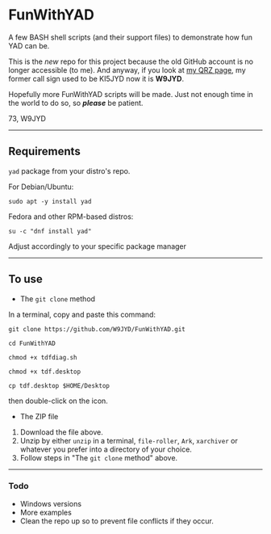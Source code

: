 # FunWithYAD
A few BASH shell scripts (and their support files) to demonstrate how fun YAD can be.

This is the *new* repo for this project because the old GitHub account is no longer accessible (to me). And anyway, if you look at [my QRZ page](https://www.qrz.com/db/W9JYD "QRZ Login Required"), my former call sign used to be KI5JYD now it is **W9JYD**.

Hopefully more FunWithYAD scripts will be made. Just not enough time in the world to do so, so ***please*** be patient.

73,
W9JYD

---

## Requirements

`yad` package from your distro's repo.

For Debian/Ubuntu:

`sudo apt -y install yad`

Fedora and other RPM-based distros:

`su -c "dnf install yad"`

Adjust accordingly to your specific package manager

---

## To use

* The `git clone` method

In a terminal, copy and paste this command:

```
git clone https://github.com/W9JYD/FunWithYAD.git

cd FunWithYAD

chmod +x tdfdiag.sh

chmod +x tdf.desktop

cp tdf.desktop $HOME/Desktop
```

then double-click on the icon.

* The ZIP file

1. Download the file above.
2. Unzip by either `unzip` in a terminal, `file-roller`, `Ark`, `xarchiver` or whatever you prefer into a directory of your choice.
3. Follow steps in "The `git clone` method" above.

---

### Todo

* Windows versions
* More examples
* Clean the repo up so to prevent file conflicts if they occur.
